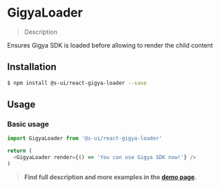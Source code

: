 # GigyaLoader

> Description

Ensures Gigya SDK is loaded before allowing to render the child content

<!-- ![](./assets/preview.png) -->

## Installation

```sh
$ npm install @s-ui/react-gigya-loader --save
```

## Usage

### Basic usage
```js
import GigyaLoader from '@s-ui/react-gigya-loader'

return (
  <GigyaLoader render={() => 'You can use Gigya SDK now!'} />
)
```


> **Find full description and more examples in the [demo page](#).**
